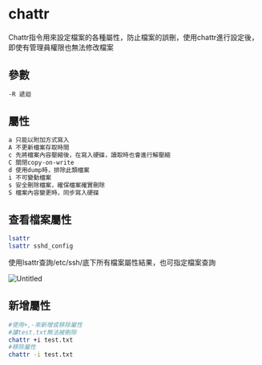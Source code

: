 # chattr

Chattr指令用來設定檔案的各種屬性，防止檔案的誤刪，使用chattr進行設定後，即使有管理員權限也無法修改檔案

## 參數

```bash
-R 遞迴
```

## 屬性

```bash
a 只能以附加方式寫入
A 不更新檔案存取時間
c 先將檔案內容壓縮後，在寫入硬碟，讀取時也會進行解壓縮
C 關閉copy-on-write
d 使用dump時，排除此類檔案
i 不可變動檔案
s 安全刪除檔案，確保檔案確實刪除
S 檔案內容變更時，同步寫入硬碟
```

## 查看檔案屬性

```bash
lsattr 
lsattr sshd_config 
```

使用lsattr查詢/etc/ssh/底下所有檔案屬性結果，也可指定檔案查詢

![Untitled](chattr%207765074aa7e1491a8685f22eea906b79/Untitled.png)

## 新增屬性

```bash
#使用+,-來新增或移除屬性
#讓test.txt無法被刪除
chattr +i test.txt 
#移除屬性
chattr -i test.txt
```